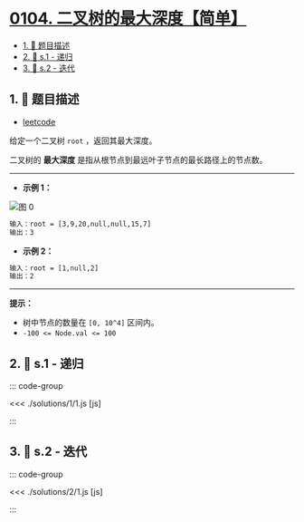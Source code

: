 # [0104. 二叉树的最大深度【简单】](https://github.com/tnotesjs/TNotes.leetcode/tree/main/notes/0104.%20%E4%BA%8C%E5%8F%89%E6%A0%91%E7%9A%84%E6%9C%80%E5%A4%A7%E6%B7%B1%E5%BA%A6%E3%80%90%E7%AE%80%E5%8D%95%E3%80%91)

<!-- region:toc -->

- [1. 📝 题目描述](#1--题目描述)
- [2. 🎯 s.1 - 递归](#2--s1---递归)
- [3. 🎯 s.2 - 迭代](#3--s2---迭代)

<!-- endregion:toc -->

## 1. 📝 题目描述

- [leetcode](https://leetcode.cn/problems/maximum-depth-of-binary-tree)

给定一个二叉树 `root` ，返回其最大深度。

二叉树的 **最大深度** 是指从根节点到最远叶子节点的最长路径上的节点数。

---

- **示例 1：**

![图 0](https://cdn.jsdelivr.net/gh/tnotesjs/imgs@main/2025-08-21-12-26-04.png)

```txt
输入：root = [3,9,20,null,null,15,7]
输出：3
```

- **示例 2：**

```txt
输入：root = [1,null,2]
输出：2
```

---

**提示：**

- 树中节点的数量在 `[0, 10^4]` 区间内。
- `-100 <= Node.val <= 100`

## 2. 🎯 s.1 - 递归

::: code-group

<<< ./solutions/1/1.js [js]

:::

## 3. 🎯 s.2 - 迭代

::: code-group

<<< ./solutions/2/1.js [js]

:::

